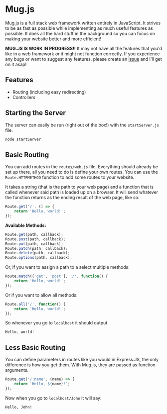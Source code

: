 # Mug.js
Mug.js is a full stack web framework written entirely in JavaScript.  It strives to be as fast as possible while implementing as much useful features as possible.  It does all the hard stuff in the background so you can focus on making your website better and more efficient!

**MUG.JS IS WORK IN PROGRESS!!** It may not have all the features that you'd like in a web framework *or* it might not function correctly.  If you experience any bugs or want to suggest any features, please create an [issue](https://github.com/zackenstien/mugjs/issues/new) and I'll get on it asap!

## Features
- Routing (including easy redirecting)
- Controllers

## Starting the Server
The server can easily be run (right out of the box!) with the `startServer.js` file.
```sh
node startServer
```

## Basic Routing
You can add routes in the `routes/web.js` file.  Everything should already be set up there, all you need to do is define your own routes.  You can use the `Route.HTTPMETHOD` function to add some routes to your website.

It takes a string (that is the path to your web page) and a function that is called whenever said path is loaded up on a browser.  It will send whatever the function returns as the ending result of the web page, like so:
```js
Route.get('/', () => {
    return 'Hello, world!';
});
```

**Available Methods:**
```js
Route.get(path, callback);
Route.post(path, callback);
Route.put(path, callback);
Route.patch(path, callback);
Route.delete(path, callback);
Route.options(path, callback);
```

Or, if you want to assign a path to a select multiple methods:
```js
Route.match(['get', 'post'], '/', function() {
    return 'Hello, world!';
});
```
Or if you want to allow all methods:
```js
Route.all('/', function() {
    return 'Hello, world!';
});
```

So whenever you go to `localhost` it should output
```js
Hello, world!
```

## Less Basic Routing
You can define parameters in routes like you would in Express.JS, the only difference is how you get them. With Mug.js, they are passed as function arguments.
```js
Route.get('/:name', (name) => {
    return `Hello, ${name}!`;
});
```

Now when you go to `localhost/John` it will say:
```
Hello, John!
```